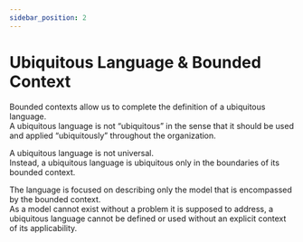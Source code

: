 ```yaml
---
sidebar_position: 2
---
```


# Ubiquitous Language & Bounded Context

Bounded contexts allow us to complete the definition of a ubiquitous language.  
A ubiquitous language is not “ubiquitous” in the sense that it should be used and applied “ubiquitously” throughout the organization.

A ubiquitous language is not universal.  
Instead, a ubiquitous language is ubiquitous only in the boundaries of its bounded context.

The language is focused on describing only the model that is encompassed by the bounded context.  
As a model cannot exist without a problem it is supposed to address, a ubiquitous language cannot be defined or used without an explicit context of its applicability.
